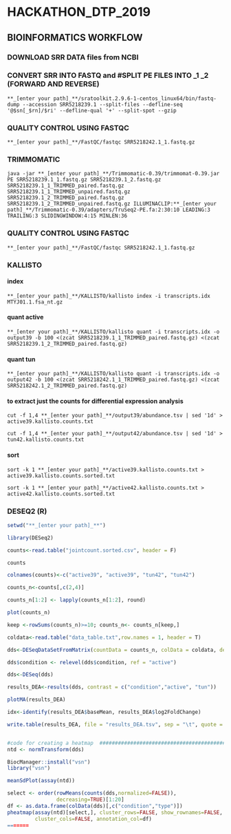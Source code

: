 # HACKATHON_DTP_2019
## BIOINFORMATICS WORKFLOW


### DOWNLOAD SRR DATA files from NCBI
 

### CONVERT SRR INTO FASTQ and #SPLIT PE FILES INTO _1 _2 (FORWARD AND REVERSE)


`**_[enter your path]_**/sratoolkit.2.9.6-1-centos_linux64/bin/fastq-dump --accession SRR5218239.1 --split-files --defline-seq '@$sn[_$rn]/$ri' --defline-qual '+' --split-spot --gzip`


### QUALITY CONTROL USING FASTQC

`**_[enter your path]_**/FastQC/fastqc SRR5218242.1_1.fastq.gz` 

### TRIMMOMATIC

`java -jar **_[enter your path]_**/Trimmomatic-0.39/trimmomat-0.39.jar PE SRR5218239.1_1.fastq.gz SRR5218239.1_2.fastq.gz SRR5218239.1_1_TRIMMED_paired.fastq.gz SRR5218239.1_1_TRIMMED_unpaired.fastq.gz SRR5218239.1_2_TRIMMED_paired.fastq.gz SRR5218239.1_2_TRIMMED_unpaired.fastq.gz ILLUMINACLIP:**_[enter your path]_**/Trimmomatic-0.39/adapters/TruSeq2-PE.fa:2:30:10 LEADING:3 TRAILING:3 SLIDINGWINDOW:4:15 MINLEN:36`

### QUALITY CONTROL USING FASTQC

`**_[enter your path]_**/FastQC/fastqc SRR5218242.1_1.fastq.gz` 

### KALLISTO
#### index
`**_[enter your path]_**/KALLISTO/kallisto index -i transcripts.idx MTYJ01.1.fsa_nt.gz`
#### quant active
`**_[enter your path]_**/KALLISTO/kallisto quant -i transcripts.idx -o output39 -b 100 <(zcat SRR5218239.1_1_TRIMMED_paired.fastq.gz) <(zcat SRR5218239.1_2_TRIMMED_paired.fastq.gz)`
#### quant tun
`**_[enter your path]_**/KALLISTO/kallisto quant -i transcripts.idx -o output42 -b 100 <(zcat SRR5218242.1_1_TRIMMED_paired.fastq.gz) <(zcat SRR5218242.1_2_TRIMMED_paired.fastq.gz)`

#### to extract just the counts for differential expression analysis
`cut -f 1,4 **_[enter your path]_**/output39/abundance.tsv | sed '1d' > active39.kallisto.counts.txt`

`cut -f 1,4 **_[enter your path]_**/output42/abundance.tsv | sed '1d' > tun42.kallisto.counts.txt`

#### sort
`sort -k 1 **_[enter your path]_**/active39.kallisto.counts.txt > active39.kallisto.counts.sorted.txt` 

`sort -k 1 **_[enter your path]_**/active42.kallisto.counts.txt > active42.kallisto.counts.sorted.txt` 

### DESEQ2 (R)

```R
setwd("**_[enter your path]_**")

library(DESeq2)

counts<-read.table("jointcount.sorted.csv", header = F)

counts

colnames(counts)<-c("active39", "active39", "tun42", "tun42")

counts_n<-counts[,c(2,4)]

counts_n[1:2] <- lapply(counts_n[1:2], round)

plot(counts_n)

keep <-rowSums(counts_n)>=10; counts_n<- counts_n[keep,]

coldata<-read.table("data_table.txt",row.names = 1, header = T)

dds<-DESeqDataSetFromMatrix(countData = counts_n, colData = coldata, design = ~condition)

dds$condition <- relevel(dds$condition, ref = "active")

dds<-DESeq(dds)

results_DEA<-results(dds, contrast = c("condition","active", "tun"))

plotMA(results_DEA)

idx<-identify(results_DEA$baseMean, results_DEA$log2FoldChange)

write.table(results_DEA, file = "results_DEA.tsv", sep = "\t", quote = F)


#code for creating a heatmap  #######################################################################
ntd <- normTransform(dds)

BiocManager::install("vsn")
library("vsn")

meanSdPlot(assay(ntd))

select <- order(rowMeans(counts(dds,normalized=FALSE)),
                decreasing=TRUE)[1:20]
df <- as.data.frame(colData(dds)[,c("condition","type")])
pheatmap(assay(ntd)[select,], cluster_rows=FALSE, show_rownames=FALSE,
         cluster_cols=FALSE, annotation_col=df)
=======
```
